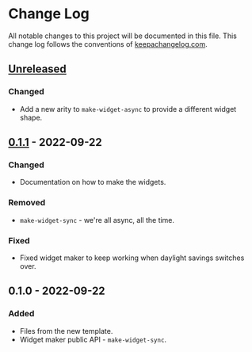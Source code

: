 # Change Log
All notable changes to this project will be documented in this file. This change log follows the conventions of [keepachangelog.com](http://keepachangelog.com/).

## [Unreleased]
### Changed
- Add a new arity to `make-widget-async` to provide a different widget shape.

## [0.1.1] - 2022-09-22
### Changed
- Documentation on how to make the widgets.

### Removed
- `make-widget-sync` - we're all async, all the time.

### Fixed
- Fixed widget maker to keep working when daylight savings switches over.

## 0.1.0 - 2022-09-22
### Added
- Files from the new template.
- Widget maker public API - `make-widget-sync`.

[Unreleased]: https://sourcehost.site/your-name/clojure-ring/compare/0.1.1...HEAD
[0.1.1]: https://sourcehost.site/your-name/clojure-ring/compare/0.1.0...0.1.1
